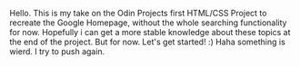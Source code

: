 Hello.
This is my take on the Odin Projects first HTML/CSS Project to recreate the Google Homepage, without the whole searching functionality for now.
Hopefully i can get a more stable knowledge about these topics at the end of the project.
But for now. Let's get started! :)
Haha something is wierd. I try to push again.